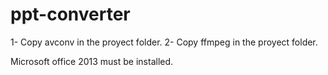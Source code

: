 ppt-converter
=============

1- Copy avconv in the proyect folder.
2- Copy ffmpeg in the proyect folder.

Microsoft office 2013 must be installed.
